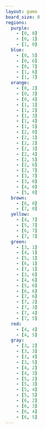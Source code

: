 ```yaml
---
layout: game
board_size: 8
regions:
  purple:
    - [0, 0]
    - [0, 1]
    - [1, 0]
  blue:
    - [0, 5]
    - [0, 6]
    - [0, 7]
    - [1, 6]
    - [1, 7]
  orange:
    - [0, 2]
    - [0, 3]
    - [0, 4]
    - [1, 1]
    - [1, 2]
    - [1, 3]
    - [1, 4]
    - [1, 5]
    - [2, 0]
    - [2, 1]
    - [2, 2]
    - [2, 3]
    - [2, 4]
    - [2, 5]
    - [2, 6]
    - [2, 7]
    - [3, 7]
    - [3, 0]
    - [4, 0]
    - [5, 0]
  brown:
    - [6, 0]
    - [7, 0]
  yellow:
    - [4, 7]
    - [5, 7]
    - [6, 7]
    - [7, 7]
  green:
    - [3, 1]
    - [4, 1]
    - [5, 1]
    - [6, 1]
    - [7, 1]
    - [3, 6]
    - [4, 6]
    - [5, 6]
    - [6, 6]
    - [7, 6]
    - [7, 2]
    - [7, 3]
    - [7, 4]
    - [7, 5]
  red:
    - [4, 4]
    - [4, 5]
  gray:
    - [3, 2]
    - [3, 3]
    - [3, 4]
    - [3, 5]
    - [4, 2]
    - [4, 3]
    - [5, 2]
    - [5, 3]
    - [5, 4]
    - [5, 5]
    - [6, 2]
    - [6, 3]
    - [6, 4]
    - [6, 5]
---
```

<script>
    const boardSize = {{ page.board_size }};
    const regions = {{ page.regions | jsonify }};
</script>